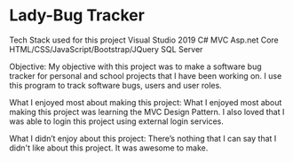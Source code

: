 # Lady-Bug Tracker
Tech Stack used for this project
Visual Studio 2019
C#
MVC Asp.net Core
HTML/CSS/JavaScript/Bootstrap/JQuery
SQL Server

Objective:
My objective with this project was to make a software bug tracker for personal and school projects that I have been working on. I use this program to track software bugs, users and user roles.

What I enjoyed most about making this project:
What I enjoyed most about making this project was learning the MVC Design Pattern. 
I also loved that I was able to login this project using external login services.

What I didn’t enjoy about this project:
There’s nothing that I can say that I didn't like about this project. It was awesome to make.
